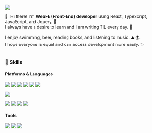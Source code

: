 <p>
  <a href="mailto:myoungseob91@gmail.com" target="_blank"><img src="https://img.shields.io/badge/myoungseob91@gmail.com-EA4335?style=flat-square&logo=Gmail&logoColor=white"/></a>
</p>

<p>
  👋&nbsp; Hi there! I'm <b>WebFE (Front-End) developer</b> using React, TypeScript, JavaScript, and Jquery. 🚀<br/>
  I always have a desire to learn and I am writing TIL every day. 💖<br/><br/>
  I enjoy swimming, beer, reading books, and listening to music. ⛰ 🏄<br/>
  I hope everyone is equal and can access development more easily. ✨ <br/><br/>
</p>

### 💪 Skills
#### Platforms & Languages
<p>
  <img src="https://img.shields.io/badge/-HTML5-%23E34F26?style=flat-square&logo=HTML5&logoColor=white"/>
  <img src="https://img.shields.io/badge/-CSS3-%231572B6?style=flat-square&logo=CSS3&logoColor=white"/>
  <img src="https://img.shields.io/badge/-Javascript-%23F7DF1E?style=flat-square&logo=Javascript&logoColor=white"/>
  <img src="https://img.shields.io/badge/-Typescript-%233178C6?style=flat-square&logo=Typescript&logoColor=white"/>
  <img src="https://img.shields.io/badge/-Jquery-%230769AD?style=flat-square&logo=Jquery&logoColor=white"/>
  <img src="https://img.shields.io/badge/-React-%2361DAFB?style=flat-square&logo=React&logoColor=white"/>
</p>
<p>
  <img src="https://img.shields.io/badge/-NodeJS-%23339933?style=flat-square&logo=Node.js&logoColor=white"/>
</p>
<p>
  <img src="https://img.shields.io/badge/-MySQL-%234479A1?style=flat-square&logo=MySQL&logoColor=white"/>
  <img src="https://img.shields.io/badge/-MariaDB-%23003545?style=flat-square&logo=MariaDB&logoColor=white"/>
  <img src="https://img.shields.io/badge/-Oracle-%23F80000?style=flat-square&logo=Oracle&logoColor=white"/>
  <img src="https://img.shields.io/badge/-MongoDB-%2347A248?style=flat-square&logo=MongoDB&logoColor=white"/>
</p>

#### Tools
<p>
  <img src="https://img.shields.io/badge/Firebase-FFCA28?style=flat-square&logo=Firebase&logoColor=black"/>
  <img src="https://img.shields.io/badge/Git-F05032?style=flat-square&logo=Git&logoColor=white"/>
  <img src="https://img.shields.io/badge/-GitHub-%23181717?style=flat-square&logo=GitHub&logoColor=white"/>
  
</p>
